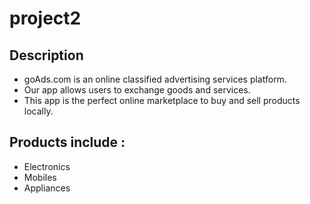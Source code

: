 # project2

## Description
+ goAds.com is an online classified advertising services platform. 
+ Our app allows users to exchange goods and services.
+ This app is the perfect online marketplace to buy and sell products locally.

## Products include :
+ Electronics
+ Mobiles
+ Appliances
